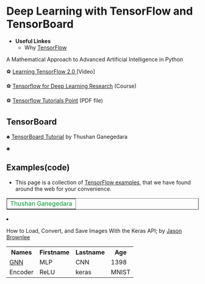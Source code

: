# Deep Learning with TensorFlow and TensorBoard
* **Useful Linkes**
   - Why <a href="https://www.tensorflow.org/">TensorFlow</a>
   
A Mathematical Approach to Advanced  Artificial Intelligence in Python

&#9917; <a href="https://www.packtpub.com/big-data-and-business-intelligence/learning-tensorflow-20-video">Learning TensorFlow 2.0 </a>[Video]

&#9917; <a href="http://web.stanford.edu/class/cs20si/index.html">Tensorflow for Deep Learning Research</a> (Course)

&#9917; <a href="https://www.tutorialspoint.com/tensorflow/tensorflow_tutorial.pdf">Tensorflow Tutorials Point</a> (PDF file)
## TensorBoard

&clubs; <a href="https://www.datacamp.com/community/tutorials/tensorboard-tutorial">TensorBoard Tutorial</a> by Thushan Ganegedara
<table border="1" style="color : #009933">
  
&clubs;
## Examples(code)
- This page is a collection of <a href="https://databricks.com/tensorflow/examples">TensorFlow examples</a>, that we have found around the web for your convenience.


  <tr>
    <td>
      Thushan Ganegedara
    </td>
  </tr>
  </table>
  


- How to Load, Convert, and Save Images With the Keras API; by <a href="https://machinelearningmastery.com/how-to-load-convert-and-save-images-with-the-keras-api/"> Jason Brownlee </a>


<table style="width:100%">
  <tr>
    <th>Names</th>
    <th>Firstname</th>
    <th>Lastname</th> 
    <th>Age</th>
  </tr>
  <tr>
    <td><a href="https://arxiv.org/pdf/1812.08434.pdf" > GNN </a></td>
    <td>MLP</td> 
    <td>CNN</td>
    <td>1398</td>
  </tr>
  <tr>
    <td>Encoder</td>
    <td>ReLU</td> 
    <td>keras</td>
     <td>MNIST</td>
  </tr>
</table>

